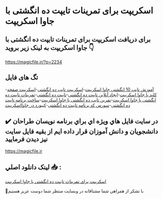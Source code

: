 # اسکریپت برای تمرینات تایپت ده انگشتی با جاوا اسکریپت

## برای دریافت اسکریپت برای تمرینات تایپت ده انگشتی با جاوا اسکریپت به لینک زیر بروید 👇

https://magicfile.ir/?p=2234

## تگ های فایل

-[آموزش تایپ 10 انگشتی جاوا اسکریپت](https://magicfile.ir/product/%d8%aa%d9%85%d8%b1%db%8c%d9%86%d8%a7%d8%aa-%d8%aa%d8%a7%db%8c%d9%be%d8%aa-%d8%af%d9%87-%d8%a7%d9%86%da%af%d8%b4%d8%aa%db%8c-%d8%a8%d8%a7%d8%ac%d8%a7%d9%88%d8%a7-%d8%a7%d8%b3%da%a9%d8%b1%db%8c%d9%be%d8%aa/)-[اسکریپت تایپ ده انگشتی](https://magicfile.ir/product/%d8%aa%d9%85%d8%b1%db%8c%d9%86%d8%a7%d8%aa-%d8%aa%d8%a7%db%8c%d9%be%d8%aa-%d8%af%d9%87-%d8%a7%d9%86%da%af%d8%b4%d8%aa%db%8c-%d8%a8%d8%a7%d8%ac%d8%a7%d9%88%d8%a7-%d8%a7%d8%b3%da%a9%d8%b1%db%8c%d9%be%d8%aa/)-[اسکریپت صفحه کلید با جاوا اسکریپت](https://magicfile.ir/product/%d8%aa%d9%85%d8%b1%db%8c%d9%86%d8%a7%d8%aa-%d8%aa%d8%a7%db%8c%d9%be%d8%aa-%d8%af%d9%87-%d8%a7%d9%86%da%af%d8%b4%d8%aa%db%8c-%d8%a8%d8%a7%d8%ac%d8%a7%d9%88%d8%a7-%d8%a7%d8%b3%da%a9%d8%b1%db%8c%d9%be%d8%aa/)-[ایجاد آنلاین تایپت ده انگشتی](https://magicfile.ir/product/%d8%aa%d9%85%d8%b1%db%8c%d9%86%d8%a7%d8%aa-%d8%aa%d8%a7%db%8c%d9%be%d8%aa-%d8%af%d9%87-%d8%a7%d9%86%da%af%d8%b4%d8%aa%db%8c-%d8%a8%d8%a7%d8%ac%d8%a7%d9%88%d8%a7-%d8%a7%d8%b3%da%a9%d8%b1%db%8c%d9%be%d8%aa/)-[تایپت ده انگشتی](https://magicfile.ir/product/%d8%aa%d9%85%d8%b1%db%8c%d9%86%d8%a7%d8%aa-%d8%aa%d8%a7%db%8c%d9%be%d8%aa-%d8%af%d9%87-%d8%a7%d9%86%da%af%d8%b4%d8%aa%db%8c-%d8%a8%d8%a7%d8%ac%d8%a7%d9%88%d8%a7-%d8%a7%d8%b3%da%a9%d8%b1%db%8c%d9%be%d8%aa/)-[تمرینات تایپت ده انگشتی با جاوا اسکریپت](https://magicfile.ir/product/%d8%aa%d9%85%d8%b1%db%8c%d9%86%d8%a7%d8%aa-%d8%aa%d8%a7%db%8c%d9%be%d8%aa-%d8%af%d9%87-%d8%a7%d9%86%da%af%d8%b4%d8%aa%db%8c-%d8%a8%d8%a7%d8%ac%d8%a7%d9%88%d8%a7-%d8%a7%d8%b3%da%a9%d8%b1%db%8c%d9%be%d8%aa/)-[تمرین تایپ ده انگشتی با جاوا اسکریپت](https://magicfile.ir/product/%d8%aa%d9%85%d8%b1%db%8c%d9%86%d8%a7%d8%aa-%d8%aa%d8%a7%db%8c%d9%be%d8%aa-%d8%af%d9%87-%d8%a7%d9%86%da%af%d8%b4%d8%aa%db%8c-%d8%a8%d8%a7%d8%ac%d8%a7%d9%88%d8%a7-%d8%a7%d8%b3%da%a9%d8%b1%db%8c%d9%be%d8%aa/)-[ساخت برنامه تایپت ده انگشتی](https://magicfile.ir/product/%d8%aa%d9%85%d8%b1%db%8c%d9%86%d8%a7%d8%aa-%d8%aa%d8%a7%db%8c%d9%be%d8%aa-%d8%af%d9%87-%d8%a7%d9%86%da%af%d8%b4%d8%aa%db%8c-%d8%a8%d8%a7%d8%ac%d8%a7%d9%88%d8%a7-%d8%a7%d8%b3%da%a9%d8%b1%db%8c%d9%be%d8%aa/)-[سورس کد برنامه تایپت ده انگشتی](https://magicfile.ir/product/%d8%aa%d9%85%d8%b1%db%8c%d9%86%d8%a7%d8%aa-%d8%aa%d8%a7%db%8c%d9%be%d8%aa-%d8%af%d9%87-%d8%a7%d9%86%da%af%d8%b4%d8%aa%db%8c-%d8%a8%d8%a7%d8%ac%d8%a7%d9%88%d8%a7-%d8%a7%d8%b3%da%a9%d8%b1%db%8c%d9%be%d8%aa/)-[کیبورد در جاوااسکریپت](https://magicfile.ir/product/%d8%aa%d9%85%d8%b1%db%8c%d9%86%d8%a7%d8%aa-%d8%aa%d8%a7%db%8c%d9%be%d8%aa-%d8%af%d9%87-%d8%a7%d9%86%da%af%d8%b4%d8%aa%db%8c-%d8%a8%d8%a7%d8%ac%d8%a7%d9%88%d8%a7-%d8%a7%d8%b3%da%a9%d8%b1%db%8c%d9%be%d8%aa/)

## ✔️ در سايت فايل هاي ويژه اي براي برنامه نويسان طراحان دانشجويان و دانش آموزان قرار داده ايم از بقيه فايل سايت نيز ديدن فرماييد

https://magicfile.ir


## لينک دانلود اصلي 📥 :

[اسکریپت برای تمرینات تایپت ده انگشتی با جاوا اسکریپت](https://magicfile.ir/product/%d8%aa%d9%85%d8%b1%db%8c%d9%86%d8%a7%d8%aa-%d8%aa%d8%a7%db%8c%d9%be%d8%aa-%d8%af%d9%87-%d8%a7%d9%86%da%af%d8%b4%d8%aa%db%8c-%d8%a8%d8%a7%d8%ac%d8%a7%d9%88%d8%a7-%d8%a7%d8%b3%da%a9%d8%b1%db%8c%d9%be%d8%aa/) 


🙏با تشکر از همراهي شما مشتاقانه در وبسایت منتظر شما دوست عزیز هستیم


